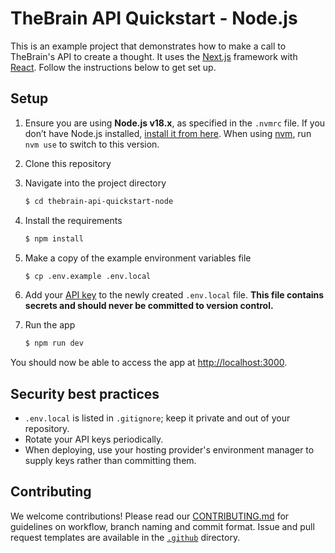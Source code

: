 # TheBrain API Quickstart - Node.js

This is an example project that demonstrates how to make a call to TheBrain's API to create a thought. It uses the [Next.js](https://nextjs.org/) framework with [React](https://reactjs.org/). Follow the instructions below to get set up.

## Setup

1. Ensure you are using **Node.js v18.x**, as specified in the `.nvmrc` file. If you don’t have Node.js installed, [install it from here](https://nodejs.org/en/). When using [nvm](https://github.com/nvm-sh/nvm), run `nvm use` to switch to this version.

2. Clone this repository

3. Navigate into the project directory

   ```bash
   $ cd thebrain-api-quickstart-node
   ```

4. Install the requirements

   ```bash
   $ npm install
   ```

5. Make a copy of the example environment variables file
   ```bash
   $ cp .env.example .env.local
   ```
6. Add your [API key](https://app.thebrain.com/apiKeys) to the newly created `.env.local` file. **This file contains secrets and should never be committed to version control.**

7. Run the app

   ```bash
   $ npm run dev
   ```

You should now be able to access the app at [http://localhost:3000](http://localhost:3000).

## Security best practices

- `.env.local` is listed in `.gitignore`; keep it private and out of your repository.
- Rotate your API keys periodically.
- When deploying, use your hosting provider's environment manager to supply keys rather than committing them.

## Contributing

We welcome contributions! Please read our [CONTRIBUTING.md](CONTRIBUTING.md) for guidelines on workflow, branch naming and commit format. Issue and pull request templates are available in the [`.github`](.github) directory.
